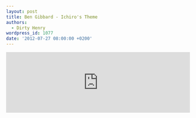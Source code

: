```yaml
---
layout: post
title: Ben Gibbard - Ichiro's Theme
authors:
  - Dirty Henry
wordpress_id: 1077
date: '2012-07-27 08:00:00 +0200'
---
```

<iframe width="100%" height="166" scrolling="no" frameborder="no" src="http://w.soundcloud.com/player/?url=http%3A%2F%2Fapi.soundcloud.com%2Ftracks%2F53864927&show_artwork=true"></iframe>
